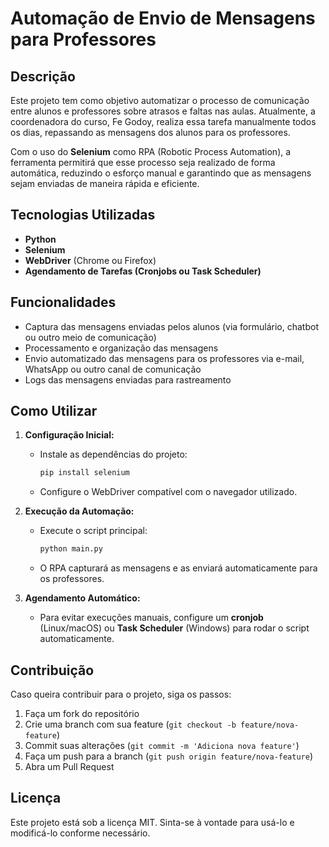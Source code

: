 # Automação de Envio de Mensagens para Professores

## Descrição
Este projeto tem como objetivo automatizar o processo de comunicação entre alunos e professores sobre atrasos e faltas nas aulas. Atualmente, a coordenadora do curso, Fe Godoy, realiza essa tarefa manualmente todos os dias, repassando as mensagens dos alunos para os professores.

Com o uso do **Selenium** como RPA (Robotic Process Automation), a ferramenta permitirá que esse processo seja realizado de forma automática, reduzindo o esforço manual e garantindo que as mensagens sejam enviadas de maneira rápida e eficiente.

## Tecnologias Utilizadas
- **Python**
- **Selenium**
- **WebDriver** (Chrome ou Firefox)
- **Agendamento de Tarefas (Cronjobs ou Task Scheduler)**

## Funcionalidades
- Captura das mensagens enviadas pelos alunos (via formulário, chatbot ou outro meio de comunicação)
- Processamento e organização das mensagens
- Envio automatizado das mensagens para os professores via e-mail, WhatsApp ou outro canal de comunicação
- Logs das mensagens enviadas para rastreamento

## Como Utilizar
1. **Configuração Inicial:**
   - Instale as dependências do projeto:
     ```bash
     pip install selenium
     ```
   - Configure o WebDriver compatível com o navegador utilizado.

2. **Execução da Automação:**
   - Execute o script principal:
     ```bash
     python main.py
     ```
   - O RPA capturará as mensagens e as enviará automaticamente para os professores.

3. **Agendamento Automático:**
   - Para evitar execuções manuais, configure um **cronjob** (Linux/macOS) ou **Task Scheduler** (Windows) para rodar o script automaticamente.

## Contribuição
Caso queira contribuir para o projeto, siga os passos:
1. Faça um fork do repositório
2. Crie uma branch com sua feature (`git checkout -b feature/nova-feature`)
3. Commit suas alterações (`git commit -m 'Adiciona nova feature'`)
4. Faça um push para a branch (`git push origin feature/nova-feature`)
5. Abra um Pull Request

## Licença
Este projeto está sob a licença MIT. Sinta-se à vontade para usá-lo e modificá-lo conforme necessário.


